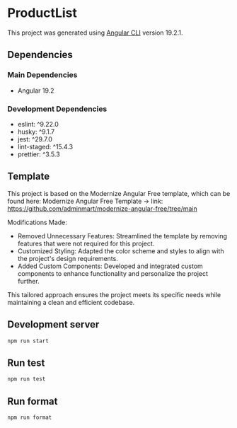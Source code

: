 # ProductList

This project was generated using [Angular CLI](https://github.com/angular/angular-cli) version 19.2.1.

## Dependencies

### Main Dependencies

- Angular 19.2

### Development Dependencies

- eslint: ^9.22.0
- husky: ^9.1.7
- jest: ^29.7.0
- lint-staged: ^15.4.3
- prettier: ^3.5.3

## Template

This project is based on the Modernize Angular Free template, which can be found here:
Modernize Angular Free Template -> link: https://github.com/adminmart/modernize-angular-free/tree/main

Modifications Made:

- Removed Unnecessary Features: Streamlined the template by removing features that were not required for this project.
- Customized Styling: Adapted the color scheme and styles to align with the project's design requirements.
- Added Custom Components: Developed and integrated custom components to enhance functionality and personalize the project further.

This tailored approach ensures the project meets its specific needs while maintaining a clean and efficient codebase.

## Development server

```bash
npm run start
```

## Run test

```bash
npm run test
```

## Run format

```bash
npm run format


```

